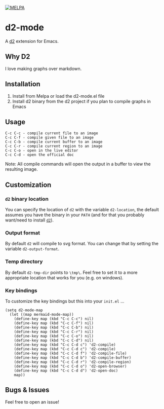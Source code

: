 [![MELPA](https://melpa.org/packages/d2-mode-badge.svg)](https://melpa.org/#/d2-mode)

# d2-mode

A [d2](https://github.com/andorsk/d2-mode) extension for Emacs.

## Why D2

I love making graphs over markdown.

## Installation

1. Install from Melpa or load the d2-mode.el file
2. Install d2 binary from the d2 project if you plan to compile graphs in Emacs

## Usage

```text
C-c C-c - compile current file to an image
C-c C-f - compile given file to an image
C-c C-b - compile current buffer to an image
C-c C-r - compile current region to an image
C-c C-o - open in the live editor
C-c C-d - open the official doc
```

Note: All compile commands will open the output in a buffer to view the resulting image.

## Customization

### `d2` binary location

You can specify the location of `d2` with the variable `d2-location`, the default assumes you have the binary in your `PATH` (and for that you probably want/need to install [`d2`](https://github.com/andorsk/d2-mode)).

### Output format

By default `d2` will compile to svg format. You can change that by setting the variable `d2-output-format`.

### Temp directory

By default `d2-tmp-dir` points to `\tmp\`. Feel free to set it to a more appropriate location that works for you (e.g. on windows).

### Key bindings

To customize the key bindings but this into your `init.el` ...

```elisp
(setq d2-mode-map
  (let ((map mermaid-mode-map))
    (define-key map (kbd "C-c C-c") nil)
    (define-key map (kbd "C-c C-f") nil)
    (define-key map (kbd "C-c C-b") nil)
    (define-key map (kbd "C-c C-r") nil)
    (define-key map (kbd "C-c C-o") nil)
    (define-key map (kbd "C-c C-d") nil)
    (define-key map (kbd "C-c C-d c") 'd2-compile)
    (define-key map (kbd "C-c C-d c") 'd2-compile)
    (define-key map (kbd "C-c C-d f") 'd2-compile-file)
    (define-key map (kbd "C-c C-d b") 'd2-compile-buffer)
    (define-key map (kbd "C-c C-d r") 'd2-compile-region)
    (define-key map (kbd "C-c C-d o") 'd2-open-browser)
    (define-key map (kbd "C-c C-d d") 'd2-open-doc)
    map))

```

## Bugs & Issues

Feel free to open an issue!
